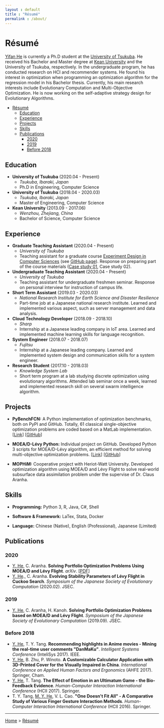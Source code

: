 ```yaml
---
layout : default
title : "Résumé"
permalink : /about/
---
```


# Résumé

<a href="heyif.png" target="_blank">Yifan He</a> is currently a Ph.D student at the <a href="http://www.tsukuba.ac.jp/en/" target="_blank">University of Tsukuba</a>. He received his Bachelor and Master degree at <a href="https://www.kean.edu/" target="_blank">Kean University</a> and the University of Tsukuba, respectively. In the undergraduate program, he has conducted research on HCI and recommender systems. He found his interest in optimization when programming an optimization algorithm for the regression model in his Bachelor thesis. Currently, his main research interests include Evolutionary Computation and Multi-Objective Optimization. He is now working on the self-adaptive strategy design for Evolutionary Algorithms.

- [Résumé](#résumé)
  - [Education](#education)
  - [Experience](#experience)
  - [Projects](#projects)
  - [Skills](#skills)
  - [Publications](#publications)
    - [2020](#2020)
    - [2019](#2019)
    - [Before 2018](#before-2018)

## Education

- **University of Tsukuba** (2020.04 - Present)
    + *Tsukuba, Ibaraki, Japan*
    + Ph.D in Engineering, Computer Science
- **University of Tsukuba** (2018.04 - 2020.03)
    + *Tsukuba, Ibaraki, Japan*
    + Master of Engineering, Computer Science
- **Kean University** (2013.09 - 2017.06)
    + *Wenzhou, Zhejiang, China*
    + Bachelor of Science, Computer Science

## Experience

- **Graduate Teaching Assistant** (2020.04 - Present)
    + *University of Tsukuba*
    + Teaching assistant for a graduate course <a href="https://www.cs.tsukuba.ac.jp/syllabus/current/01CH740.html" target="_blank">Experiment Design in Computer Sciences</a> (see <a href="https://caranha.github.io/ExperimentDesignCS/" target="_blank">GitHub page</a>). Response on preparing part of the course materials (<a href="https://drive.google.com/open?id=1dvdwgyhsMJBsgL_Lt5khFpEP9vMDJsU5" target="_blank">Case study 01</a>, Case study 02).
- **Undergraduate Teaching Assistant** (2020.04 - Present)
    + *University of Tsukuba*
    + Teaching assistant for undergraduate freshmen seminar. Response on personal interview for instruction of campus life.
- **Short Term Assistant** (2019.03 - 2020.03)
    + *National Research Institute for Earth Science and Disaster Resilience*
    + Part-time job at a Japanese national research institute. Learned and implemented various aspect, such as server management and data analysis.
- **Cloud Technology Developer** (2018.09 - 2018.10)
    + *Sharp*
    + Internship at a Japanese leading company in IoT area. Learned and implemented machine learning skills for language recognition.
- **System Engineer** (2018.07 - 2018.07)
    + *Fujitsu*
    + Internship at a Japanese leading company. Learned and implemented system design and communication skills for a system engineer.
- **Research Student** (2017.10 - 2018.03)
    + *Knowledge System Lab*
    + Short term program at a lab studying discrete optimization using evolutionary algorithms. Attended lab seminar once a week, learned and implemented research skill on several swarm intelligence algorithm.

## Projects

- **PyBenchFCN:** A Python implementation of optimization benchmarks, both on PyPI and GitHub. Totally, 61 classical single-objective optimization problems are coded based on a MatLab implementation. [[Link](/projects/pybenchfcn/)] [<a href="https://github.com/Y1fanHE/PyBenchFCN" target="_blank">GitHub</a>]

- **MOEA/D-Lévy Python:** Individual project on GitHub. Developed Python 3 scripts for MOEA/D-Lévy algorithm, an efficient method for solving multi-objective optimization problems. [[Link](/projects/moead-levy-python/)] [<a href="https://github.com/Y1fanHE/moead-levy-python" target="_blank">GitHub</a>]

- **MOPHiM:** Cooperative project with Heriot-Watt University. Developed optimization algorithm using MOEA/D and Lévy Flight to solve real-world subsurface data assimilation problem under the supervise of Dr. Claus Aranha.

## Skills

- **Programming:** Python 3, R, Java, C#, Shell

- **Software & Framework:** LaTex, Stata, Docker

- **Language:** Chinese (Native), English (Professional), Japanese (Limited)

## Publications

### 2020

- <u>Y. He</u>, C. Aranha. **Solving Portfolio Optimization Problems Using MOEA/D and Lévy Flight**. *arXiv*. [<a href="https://arxiv.org/pdf/2003.06737.pdf" target="_blank">PDF</a>]
- <u>Y. He</u>., C. Aranha. **Evolving Stability Parameters of Lévy Flight in Cuckoo Search**. *Symposium of the Japanese Society of Evolutionary Computation* (2020.02). JSEC.

### 2019

- <u>Y. He</u>, C. Aranha, H. Kanoh. **Solving Portfolio Optimization Problems based on MOEA/D and Lévy Flight**. *Symposium of the Japanese Society of Evolutionary Computation* (2019.09). JSEC.

### Before 2018

- <u>Y. He</u>, T. Y. Tang. **Recommending highlights in Anime movies - Mining the real-time user comments "DanMaKu"**. *Intelligent Systems Conference* (InteliSys 2017). IEEE.
- <u>Y. He</u>, B. Zhu, P. Winoto. **A Customizable Calculator Application with 3D-Printed Cover for the Visually Impaired in China**. *International Conference on Applied Human Factors and Ergonomics* (AHFE 2017). Springer, Cham.
- <u>Y. He</u>, T. Tang. **The Effect of Emotion in an Ultimatum Game - the Bio-Feedback Evidence**. *Human-Computer Interaction International Conference* (HCII 2017). Springer.
- T. Y. Tang, <u>M. Y. He</u>, V. L. Cao. **"One Doesn't Fit All" - A Comparative Study of Various Finger Gesture Interaction Methods**. *Human-Computer Interaction International Conference* (HCII 2016). Springer.

---

[Home](/) > [Résumé](.)
